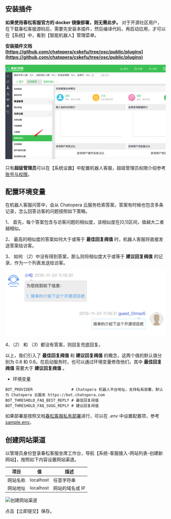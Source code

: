 ## 安装插件

**如果使用春松客服官方的 docker 镜像部署，则无需此步。** 对于开源社区用户，在下载春松客服源码后，需要先安装本插件，然后编译代码，再启动应用，才可以在【系统】中，看到【智能机器人】管理菜单。

**安装插件文档 [https://github.com/chatopera/cskefu/tree/osc/public/plugins](https://github.com/chatopera/cskefu/tree/osc/public/plugins)**

![安装好机器人插件](../../../images/products/cskefu/98638023-436f4700-2364-11eb-922d-801ade42d397.png)

只有**超级管理员**可以在【系统设置】中配置机器人客服，超级管理员权限介绍参考[账号与权限](/products/cskefu/accounting.html)。

## 配置环境变量

在机器人客服问答中，会从 Chatopera 云服务检索答案，答案有时候也包含多条记录，怎么回答访客的问题按照如下策略。

1、 首先，每个答案包含与访客问题的相似度，该相似度在[0,1]区间，值越大二者越相似。

2、 最高的相似度的答案如何大于或等于 **最佳回复阀值** 时，机器人客服将直接发送答案给访客。

3、 如何 （_2_）中没有得到答案，那么则将相似度大于或等于 **建议回复阀值** 的记录，作为一个列表发送给访客。

![建议回复列表](../../../images/products/cosin/g6.png)

4、（_2_） 和 （_3_）都没有答案，则回复兜底回复。

以上，我们引入了 **最佳回复阀值** 和 **建议回复阀值** 的概念，这两个值的默认值分别为 0.8 和 0.6。在启动服务时，也可以通过环境变量修改他们，其中 **最佳回复阀值** 需要大于 **建议回复阀值** 。

- 环境变量

```环境变量
BOT_PROVIDER                 # Chatopera 机器人平台地址，支持私有部署，默认为 Chatopera 云服务 https://bot.chatopera.com
BOT_THRESHOLD_FAQ_BEST_REPLY # 最佳回复阀值
BOT_THRESHOLD_FAQ_SUGG_REPLY # 建议回复阀值
```

如果部署是按照文档[春松客服私有部署](/products/cskefu/deploy.html)进行，可以在 _.env_ 中设置配置项，参考 [sample.env](https://github.com/chatopera/cskefu/blob/osc/sample.env)。

## 创建网站渠道

以管理员身份登录春松客服坐席工作台，导航【系统-客服接入-网站列表-创建新网站】，按照如下内容设置网站渠道。

| 项目     | 值        | 描述            |
| -------- | --------- | --------------- |
| 网站名称 | localhost | 任意字符串      |
| 网站地址 | localhost | 网站的域名或 IP |
<!-- markup:table-caption 创建网站渠道表单内容 -->

![创建网站渠道](../../../images/products/cosin/47127371-6fbc5480-d2bf-11e8-9983-b6f79e97cbf1.png)

点击【立即提交】保存。
